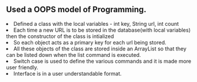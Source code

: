 ## Used a OOPS model of Programming.
<li> Defined a class with the local variables - int key, String url, int count
<li> Each time a new URL is to be stored in the database(with local variables) then the constructor of the class is intialized 
<li> So each object acts as a primary key for each url being stored.
<li> All these objects of the class are stored inside an ArrayList so that they can be listed down when the list command is executed.
<li> Switch case is used to define the various commands and it is made more user friendly.
<li> Interface is in a user understandable format.
